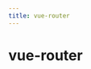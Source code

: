 ```yaml
---
title: vue-router
---
```


<!-- @import "[TOC]" {cmd="toc" depthFrom=1 depthTo=6 orderedList=false} -->

# vue-router
